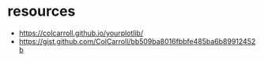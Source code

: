 # resources

- https://colcarroll.github.io/yourplotlib/
- https://gist.github.com/ColCarroll/bb509ba8016fbbfe485ba6b89912452b
